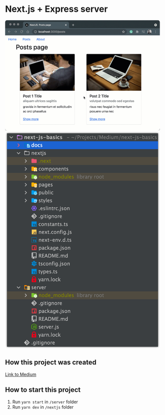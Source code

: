 # Next.js + Express server
![](./assets/result.gif)
![](./assets/project-git.png)


## How this project was created

[Link to Medium](http://example.com)

## How to start this project

1. Run `yarn start` in `/server` folder
2. Run `yarn dev` in `/nextjs` folder

